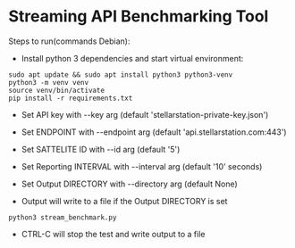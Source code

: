 # Streaming API Benchmarking Tool

Steps to run(commands Debian):

* Install python 3 dependencies and start virtual environment:

```
sudo apt update && sudo apt install python3 python3-venv
python3 -m venv venv
source venv/bin/activate
pip install -r requirements.txt
```

* Set API key with --key arg (default 'stellarstation-private-key.json')
* Set ENDPOINT with --endpoint arg (default 'api.stellarstation.com:443')
* Set SATTELITE ID with --id arg (default '5')
* Set Reporting INTERVAL with --interval arg (default '10' seconds)
* Set Output DIRECTORY with --directory arg (default None)

* Output will write to a file if the Output DIRECTORY is set

```
python3 stream_benchmark.py
```

* CTRL-C will stop the test and write output to a file

